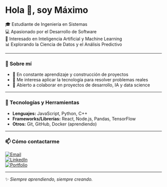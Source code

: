 # Hola 👋, soy Máximo

🎓 Estudiante de Ingeniería en Sistemas  
💻 Apasionado por el Desarrollo de Software  
🤖 Interesado en Inteligencia Artificial y Machine Learning  
📊 Explorando la Ciencia de Datos y el Análisis Predictivo  

---

### 🌟 Sobre mí
- 🌱 En constante aprendizaje y construcción de proyectos  
- 🚀 Me interesa aplicar la tecnología para resolver problemas reales  
- 🤝 Abierto a colaborar en proyectos de desarrollo, IA y data science  

---

### 🔧 Tecnologías y Herramientas
- **Lenguajes:** JavaScript, Python, C++  
- **Frameworks/Librerías:** React, Node.js, Pandas, TensorFlow  
- **Otros:** Git, GitHub, Docker (aprendiendo)  

---


### 📫 Cómo contactarme

[![Email](https://img.shields.io/badge/Email-D14836?style=for-the-badge&logo=gmail&logoColor=white)](mailto:maximoronco8@gmail.com)  
[![LinkedIn](https://img.shields.io/badge/LinkedIn-0A66C2?style=for-the-badge&logo=linkedin&logoColor=white)](https://www.linkedin.com/in/m%C3%A1ximo-ronco/)  
[![Portfolio](https://img.shields.io/badge/Portfolio-000000?style=for-the-badge&logo=About.me&logoColor=white)](https://maximoronco.vercel.app/)  




---

✨ *Siempre aprendiendo, siempre creando.*


